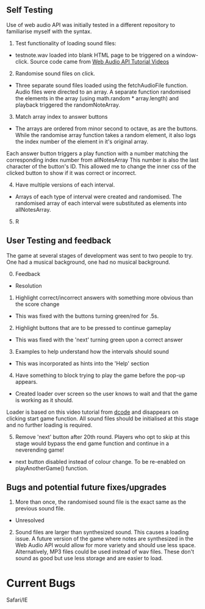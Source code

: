## Self Testing
Use of web audio API was initially tested in a different repository to familiarise myself with the syntax.


1. Test functionality of loading sound files:
 - testnote.wav loaded into blank HTML page to be triggered on a window-click. Source code came from [Web Audio API Tutorial Videos](https://www.youtube.com/watch?v=3NgVlAscdcA&list=PLMPgoZdlPumc_llMSynz5BqT8dTwr5sZ2)

2. Randomise sound files on click.
 - Three separate sound files loaded using the fetchAudioFile function. Audio files were directed to an array. A separate function randomised the elements in the array (using math.random * array.length) and playback triggered the randomNoteArray.

3. Match array index to answer buttons
 - The arrays are ordered from minor second to octave, as are the buttons. While the randomise array function takes a random element, it also logs the index number of the element in it's original array.
 
 Each answer button triggers a play function with a number matching the corresponding index number from allNotesArray
 This number is also the last character of the button's ID. This allowed me to change the inner css of the clicked button to show if it was correct or incorrect.

4. Have multiple versions of each interval.
 - Arrays of each type of interval were created and randomised. The randomised array of each interval were substituted as elements into allNotesArray.

5. R






## User Testing and feedback

The game at several stages of development was sent to two people to try. One had a musical background, one had no musical background.

0. Feedback
- Resolution
1. Highlight correct/incorrect answers with something more obvious than the score change 
- This was fixed with the buttons turning green/red for .5s.
2. Highlight buttons that are to be pressed to continue gameplay
- This was fixed with the 'next' turning green upon a correct answer
3. Examples to help understand how the intervals should sound
- This was incorporated as hints into the 'Help' section
4. Have something to block trying to play the game before the pop-up appears. 
- Created loader over screen so the user knows to wait and that the game is working as it should.

Loader is based on this video tutorial from [dcode](https://www.youtube.com/watch?v=xuA83OYTE7I) and disappears on clicking start game function. All sound files should be initialised at this stage and no further loading is required.

5. Remove 'next' button after 20th round. Players who opt to skip at this stage would bypass the end game function and continue in a neverending game!
- next button disabled instead of colour change. To be re-enabled on playAnotherGame() function.



## Bugs and potential future fixes/upgrades

1. More than once, the randomised sound file is the exact same as the previous sound file. 
- Unresolved

2. Sound files are larger than synthesized sound. This causes a loading issue. A future version of the game where notes are 
synthesized in the Web Audio API would allow for more variety and should use less space. Alternatively, MP3 files could be used instead of wav files. 
These don't sound as good but use less storage and are easier to load.




# Current Bugs

Safari/IE 

